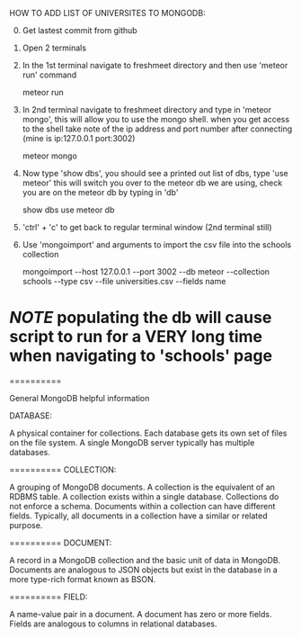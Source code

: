 HOW TO ADD LIST OF UNIVERSITES TO MONGODB:

0) Get lastest commit from github

1) Open 2 terminals

2) In the 1st terminal navigate to freshmeet directory and then use 'meteor run' command

    meteor run
    
3) In 2nd terminal navigate to freshmeet directory and type in 'meteor mongo', this will allow you to use the mongo shell.  when you get access to the shell take note of the ip address and port number after connecting (mine is ip:127.0.0.1 port:3002)

    meteor mongo
    
3) Now type 'show dbs', you should see a printed out list of dbs, type 'use meteor' this will switch you over to the meteor db we are using, check you are on the meteor db by typing in 'db'

    show dbs
    use meteor
    db
    
4) 'ctrl' + 'c' to get back to regular terminal window (2nd terminal still)

5) Use 'mongoimport' and arguments to import the csv file into the schools collection

    mongoimport --host 127.0.0.1 --port 3002 --db meteor --collection schools --type csv --file universities.csv --fields name
    
    
    
*NOTE* populating the db will cause script to run for a VERY long time when navigating to 'schools' page
==========
==========

General MongoDB helpful information


DATABASE:

A physical container for collections. Each database gets its own set of files on the file system. A single MongoDB server typically has multiple databases.

==========
COLLECTION:

A grouping of MongoDB documents. A collection is the equivalent of an RDBMS table. A collection exists within a single database. Collections do not enforce a schema. Documents within a collection can have different fields. Typically, all documents in a collection have a similar or related purpose.

==========
DOCUMENT:

A record in a MongoDB collection and the basic unit of data in MongoDB. Documents are analogous to JSON objects but exist in the database in a more type-rich format known as BSON.

==========
FIELD:

A name-value pair in a document. A document has zero or more fields. Fields are analogous to columns in relational databases.
